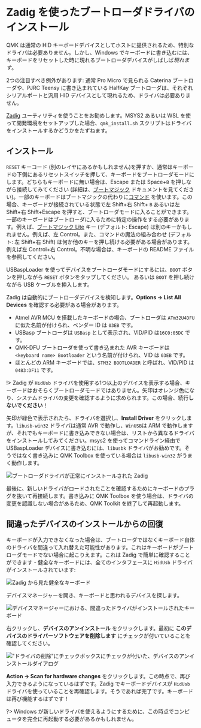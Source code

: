 # Zadig を使ったブートローダドライバのインストール

<!---
  original document: d598f01cb:driver_installation_zadig.md
  git diff d598f01cb HEAD driver_installation_zadig.md | cat
-->

QMK は通常の HID キーボードデバイスとしてホストに提供されるため、特別なドライバは必要ありません。しかし、Windows でキーボードに書き込むには、キーボードをリセットした時に現れるブートローダデバイスがしばしば*現れます*。

2つの注目すべき例外があります: 通常 Pro Micro で見られる Caterina ブートローダや、PJRC Teensy に書き込まれている HalfKay ブートローダは、それぞれシリアルポートと汎用 HID デバイスとして現れるため、ドライバは必要ありません。

[Zadig](https://zadig.akeo.ie/) ユーティリティを使うことをお勧めします。MSYS2 あるいは WSL を使って開発環境をセットアップした場合、`qmk_install.sh` スクリプトはドライバをインストールするかどうかをたずねます。

## インストール

`RESET` キーコード (別のレイヤにあるかもしれません)を押すか、通常はキーボードの下側にあるリセットスイッチを押して、キーボードをブートローダモードにします。どちらもキーボードに無い場合は、Escape または Space+`B` を押しながら接続してみてください (詳細は、[ブートマジック](ja/feature_bootmagic.md) ドキュメントを見てください)。一部のキーボードはブートマジックの代わりに[コマンド](ja/feature_command.md) を使います。この場合、キーボードが接続されている状態で左 Shift+右 Shift+ `B` あるいは左 Shift+右 Shift+Escape を押すと、ブートローダモードに入ることができます。
一部のキーボードはブートローダに入るために特定の操作をする必要があります。例えば、[ブートマジック Lite](ja/feature_bootmagic.md#bootmagic-lite) キー (デフォルト: Escape) は別のキーかもしれません。例えば、左 Control。また、コマンドの魔法の組み合わせ (デフォルト: 左 Shift+右 Shift) は何か他のキーを押し続ける必要がある場合があります。例えば左 Control+右 Control。不明な場合は、キーボードの README ファイルを参照してください。

USBaspLoader を使ってデバイスをブートローダモードにするには、`BOOT` ボタンを押しながら `RESET` ボタンをタップしてください。
あるいは `BOOT` を押し続けながら USB ケーブルを挿入します。

Zadig は自動的にブートローダデバイスを検知します。**Options → List All Devices** を確認する必要がある場合があります。

- Atmel AVR MCU を搭載したキーボードの場合、ブートローダは `ATm32U4DFU` に似た名前が付けられ、ベンダー ID は `03EB` です。
- USBasp ブートローダは `USBasp` として表示され、VID/PID は`16C0:05DC` です。
- QMK-DFU ブートローダを使って書き込まれた AVR キーボードは `<keyboard name> Bootloader` という名前が付けられ、VID は `03EB` です。
- ほとんどの ARM キーボードでは、`STM32 BOOTLOADER` と呼ばれ、VID/PID は `0483:DF11` です。

!> Zadig が `HidUsb` ドライバを使用する1つ以上のデバイスを表示する場合、キーボードはおそらくブートローダモードではありません。矢印はオレンジ色になり、システムドライバの変更を確認するように求められます。この場合、続行**しないでください**！

矢印が緑色で表示されたら、ドライバを選択し、**Install Driver** をクリックします。`libusb-win32` ドライバは通常 AVR で動作し、`WinUSB`は ARM で動作しますが、それでもキーボードに書き込みできない場合は、リストから異なるドライバをインストールしてみてください。msys2 を使ってコマンドライン経由で USBaspLoader デバイスに書き込むには、`libusbk` ドライバがお勧めです。そうではなく書き込みに QMK Toolbox を使っている場合は `libusb-win32` がうまく動作します。

![ブートローダドライバが正常にインストールされた Zadig](https://i.imgur.com/b8VgXzx.png)

最後に、新しいドライバがロードされたことを確認するためにキーボードのプラグを抜いて再接続します。書き込みに QMK Toolbox を使う場合は、ドライバの変更を認識しない場合があるため、QMK Toolkit を終了して再起動します。

## 間違ったデバイスのインストールからの回復

キーボードが入力できなくなった場合は、ブートローダではなくキーボード自体のドライバを間違って入れ替えた可能性があります。これはキーボードがブートローダモードでない場合に起こりえます。これは Zadig で簡単に確認することができます - 健全なキーボードには、全てのインタフェースに `HidUsb` ドライバがインストールされています:

![Zadig から見た健全なキーボード](https://i.imgur.com/Hx0E5kC.png)

デバイスマネージャーを開き、キーボードと思われるデバイスを探します。

![デバイスマネージャーにおける、間違ったドライバがインストールされたキーボード](https://i.imgur.com/L3wvX8f.png)

右クリックし、**デバイスのアンインストール** をクリックします。最初に **このデバイスのドライバーソフトウェアを削除します** にチェックが付いていることを確認してください。

!["ドライバの削除"にチェックボックスにチェックが付いた、デバイスのアンインストールダイアログ](https://i.imgur.com/aEs2RuA.png)

**Action → Scan for hardware changes** をクリックします。この時点で、再び入力できるようになっているはずです。Zadig でキーボードデバイスが `HidUsb` ドライバを使っていることを再確認します。そうであれば完了です。キーボードは再び機能するはずです！

?> Windows が新しいドライバを使えるようにするために、この時点でコンピュータを完全に再起動する必要があるかもしれません。
